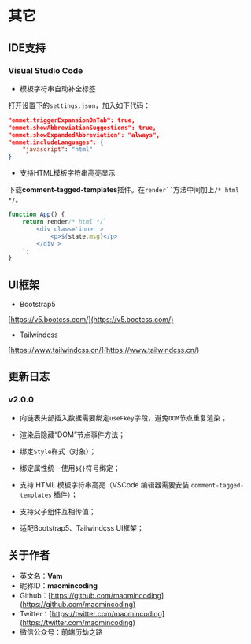 # 其它

## IDE支持

### Visual Studio Code

- 模板字符串自动补全标签

打开设置下的`settings.json`，加入如下代码：

```json
"emmet.triggerExpansionOnTab": true,
"emmet.showAbbreviationSuggestions": true,
"emmet.showExpandedAbbreviation": "always",
"emmet.includeLanguages": {
    "javascript": "html"
}
```

- 支持HTML模板字符串高亮显示

下载**comment-tagged-templates**插件。在` render`` `方法中间加上`/* html */`。

```js
function App() {
    return render/* html */`
        <div class='inner'>
            <p>${state.msg}</p>
        </div >
    `;
}
```

## UI框架

- Bootstrap5

[https://v5.bootcss.com/](https://v5.bootcss.com/)

- Tailwindcss

[https://www.tailwindcss.cn/](https://www.tailwindcss.cn/)


## 更新日志

### v2.0.0

- 向链表头部插入数据需要绑定`useFkey`字段，避免`DOM`节点重复渲染；

- 渲染后隐藏“DOM”节点事件方法；
   
- 绑定`Style`样式（对象）；
   
- 绑定属性统一使用`${}`符号绑定；
   
- 支持 HTML 模板字符串高亮（VSCode 编辑器需要安装 `comment-tagged-templates` 插件）；
   
- 支持父子组件互相传值；

- 适配Bootstrap5、Tailwindcss UI框架；

## 关于作者

- 英文名：**Vam**
- 昵称ID：**maomincoding**
- Github：[https://github.com/maomincoding](https://github.com/maomincoding)
- Twitter：[https://twitter.com/maomincoding](https://twitter.com/maomincoding)
- 微信公众号：前端历劫之路
